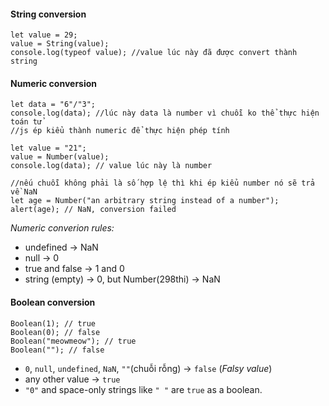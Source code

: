 #### String conversion
```
let value = 29;
value = String(value);
console.log(typeof value); //value lúc này đã được convert thành string
```
#### Numeric  conversion
```
let data = "6"/"3";
console.log(data); //lúc này data là number vì chuỗi ko thể thực hiện toán tử
//js ép kiểu thành numeric để thực hiện phép tính

let value = "21";
value = Number(value);
console.log(data); // value lúc này là number

//nếu chuỗi không phải là số hợp lệ thì khi ép kiểu number nó sẽ trả về NaN
let age = Number("an arbitrary string instead of a number");
alert(age); // NaN, conversion failed
```
*Numeric converion rules:*
- undefined → NaN
- null → 0
- true and false → 1 and 0
- string (empty) → 0, but Number(298thi) → NaN
#### Boolean conversion
```
Boolean(1); // true
Boolean(0); // false
Boolean("meowmeow"); // true
Boolean(""); // false
```

- `0`, `null`, `undefined`, `NaN`, `""`(chuỗi rỗng) → `false` (*Falsy value*)
- any other value → `true`
- `"0"` and space-only strings like `" "` are `true` as a boolean.